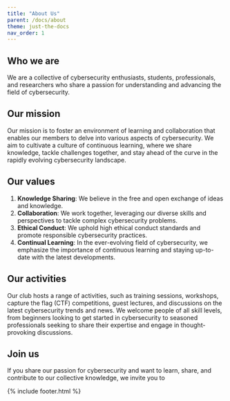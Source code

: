 ```yaml
---
title: "About Us"
parent: /docs/about
theme: just-the-docs
nav_order: 1
---
```


## Who we are

We are a collective of cybersecurity enthusiasts, students, professionals, and researchers who share a passion for understanding and advancing the field of cybersecurity.

## Our mission

Our mission is to foster an environment of learning and collaboration that enables our members to delve into various aspects of cybersecurity. We aim to cultivate a culture of continuous learning, where we share knowledge, tackle challenges together, and stay ahead of the curve in the rapidly evolving cybersecurity landscape.

## Our values

1. **Knowledge Sharing**: We believe in the free and open exchange of ideas and knowledge.
2. **Collaboration**: We work together, leveraging our diverse skills and perspectives to tackle complex cybersecurity problems.
3. **Ethical Conduct**: We uphold high ethical conduct standards and promote responsible cybersecurity practices.
4. **Continual Learning**: In the ever-evolving field of cybersecurity, we emphasize the importance of continuous learning and staying up-to-date with the latest developments.

## Our activities

Our club hosts a range of activities, such as training sessions, workshops, capture the flag (CTF) competitions, guest lectures, and discussions on the latest cybersecurity trends and news. We welcome people of all skill levels, from beginners looking to get started in cybersecurity to seasoned professionals seeking to share their expertise and engage in thought-provoking discussions.

## Join us

If you share our passion for cybersecurity and want to learn, share, and contribute to our collective knowledge, we invite you to <!--[join us](link-to-membership-page).-->

{% include footer.html %}


